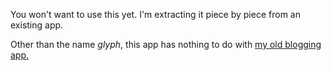 You won't want to use this yet.  I'm extracting it piece by piece from an existing app.

Other than the name _glyph_, this app has nothing to do with [my old blogging app.](http://code.google.com/p/glyph-blog/)